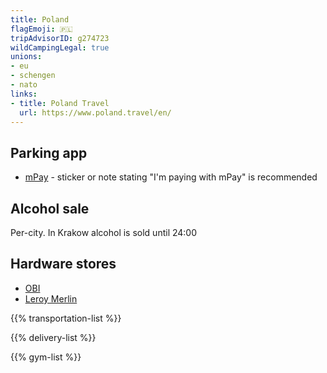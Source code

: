 ```yaml
---
title: Poland
flagEmoji: 🇵🇱
tripAdvisorID: g274723
wildCampingLegal: true
unions:
- eu
- schengen
- nato
links:
- title: Poland Travel
  url: https://www.poland.travel/en/
---
```


## Parking app

- [mPay](https://www.mpay.pl) - sticker or note stating "I'm paying with mPay" is recommended

## Alcohol sale

Per-city. In Krakow alcohol is sold until 24:00

## Hardware stores

- [OBI](https://www.obi.pl/)
- [Leroy Merlin](https://www.leroymerlin.pl/sklepy.html)

{{% transportation-list %}}

{{% delivery-list %}}

{{% gym-list %}}
